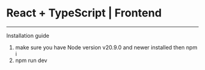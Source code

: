 # React + TypeScript  | Frontend

***
 Installation guide

1. make sure you have Node version v20.9.0 and newer installed then npm i
2. npm run dev

